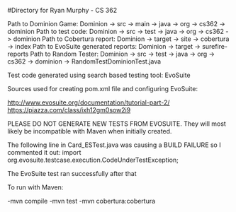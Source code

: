 #Directory for Ryan Murphy - CS 362

Path to Dominion Game: Dominion -> src -> main -> java -> org -> cs362 -> dominion
Path to test code: Dominion -> src -> test -> java -> org -> cs362 -> dominion
Path to Cobertura report: Dominion -> target -> site -> cobertura -> index
Path to EvoSuite generated reports: Dominion -> target -> surefire-reports
Path to Random Tester: Dominion -> src -> test -> java -> org -> cs362 -> dominion -> RandomTestDominionTest.java

Test code generated using search based testing tool: EvoSuite

Sources used for creating pom.xml file and configuring EvoSuite:

http://www.evosuite.org/documentation/tutorial-part-2/
https://piazza.com/class/ixh12gm0sow2i9

PLEASE DO NOT GENERATE NEW TESTS FROM EVOSUITE. They will most likely be incompatible with
Maven when initially created. 

The following line in Card_ESTest.java was causing a BUILD FAILURE so I commented it out:
import org.evosuite.testcase.execution.CodeUnderTestException;

The EvoSuite test ran successfully after that

To run with Maven:

-mvn compile
-mvn test
-mvn cobertura:cobertura

